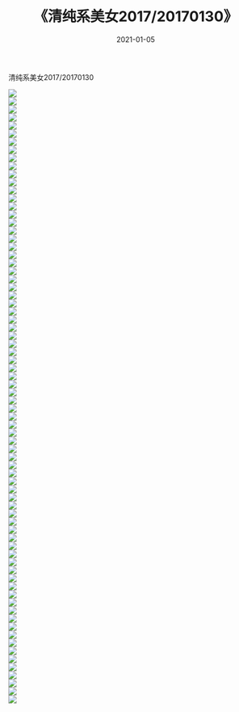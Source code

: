 ﻿---
layout: post
title:  《清纯系美女2017/20170130》
date:   2021-01-05
img: http://img.660000.xyz/Sharelink/清纯系美女/2017/20170130/000.jpg
categories: [美女, 清纯, 唯美]
---

清纯系美女2017/20170130

 ![](http://img.660000.xyz/Sharelink/清纯系美女/2017/20170130/001.jpg) <br>![](http://img.660000.xyz/Sharelink/清纯系美女/2017/20170130/002.jpg) <br>![](http://img.660000.xyz/Sharelink/清纯系美女/2017/20170130/003.jpg) <br>![](http://img.660000.xyz/Sharelink/清纯系美女/2017/20170130/004.jpg) <br>![](http://img.660000.xyz/Sharelink/清纯系美女/2017/20170130/005.jpg) <br>![](http://img.660000.xyz/Sharelink/清纯系美女/2017/20170130/006.jpg) <br>![](http://img.660000.xyz/Sharelink/清纯系美女/2017/20170130/007.jpg) <br>![](http://img.660000.xyz/Sharelink/清纯系美女/2017/20170130/008.jpg) <br>![](http://img.660000.xyz/Sharelink/清纯系美女/2017/20170130/009.jpg) <br>![](http://img.660000.xyz/Sharelink/清纯系美女/2017/20170130/010.jpg) <br>![](http://img.660000.xyz/Sharelink/清纯系美女/2017/20170130/011.jpg) <br>![](http://img.660000.xyz/Sharelink/清纯系美女/2017/20170130/012.jpg) <br>![](http://img.660000.xyz/Sharelink/清纯系美女/2017/20170130/013.jpg) <br>![](http://img.660000.xyz/Sharelink/清纯系美女/2017/20170130/014.jpg) <br>![](http://img.660000.xyz/Sharelink/清纯系美女/2017/20170130/015.jpg) <br>![](http://img.660000.xyz/Sharelink/清纯系美女/2017/20170130/016.jpg) <br>![](http://img.660000.xyz/Sharelink/清纯系美女/2017/20170130/017.jpg) <br>![](http://img.660000.xyz/Sharelink/清纯系美女/2017/20170130/018.jpg) <br>![](http://img.660000.xyz/Sharelink/清纯系美女/2017/20170130/019.jpg) <br>![](http://img.660000.xyz/Sharelink/清纯系美女/2017/20170130/020.jpg) <br>![](http://img.660000.xyz/Sharelink/清纯系美女/2017/20170130/021.jpg) <br>![](http://img.660000.xyz/Sharelink/清纯系美女/2017/20170130/022.jpg) <br>![](http://img.660000.xyz/Sharelink/清纯系美女/2017/20170130/023.jpg) <br>![](http://img.660000.xyz/Sharelink/清纯系美女/2017/20170130/024.jpg) <br>![](http://img.660000.xyz/Sharelink/清纯系美女/2017/20170130/025.jpg) <br>![](http://img.660000.xyz/Sharelink/清纯系美女/2017/20170130/026.jpg) <br>![](http://img.660000.xyz/Sharelink/清纯系美女/2017/20170130/027.jpg) <br>![](http://img.660000.xyz/Sharelink/清纯系美女/2017/20170130/028.jpg) <br>![](http://img.660000.xyz/Sharelink/清纯系美女/2017/20170130/029.jpg) <br>![](http://img.660000.xyz/Sharelink/清纯系美女/2017/20170130/030.jpg) <br>![](http://img.660000.xyz/Sharelink/清纯系美女/2017/20170130/031.jpg) <br>![](http://img.660000.xyz/Sharelink/清纯系美女/2017/20170130/032.jpg) <br>![](http://img.660000.xyz/Sharelink/清纯系美女/2017/20170130/033.jpg) <br>![](http://img.660000.xyz/Sharelink/清纯系美女/2017/20170130/034.jpg) <br>![](http://img.660000.xyz/Sharelink/清纯系美女/2017/20170130/035.jpg) <br>![](http://img.660000.xyz/Sharelink/清纯系美女/2017/20170130/036.jpg) <br>![](http://img.660000.xyz/Sharelink/清纯系美女/2017/20170130/037.jpg) <br>![](http://img.660000.xyz/Sharelink/清纯系美女/2017/20170130/038.jpg) <br>![](http://img.660000.xyz/Sharelink/清纯系美女/2017/20170130/039.jpg) <br>![](http://img.660000.xyz/Sharelink/清纯系美女/2017/20170130/040.jpg) <br>![](http://img.660000.xyz/Sharelink/清纯系美女/2017/20170130/041.jpg) <br>![](http://img.660000.xyz/Sharelink/清纯系美女/2017/20170130/042.jpg) <br>![](http://img.660000.xyz/Sharelink/清纯系美女/2017/20170130/043.jpg) <br>![](http://img.660000.xyz/Sharelink/清纯系美女/2017/20170130/044.jpg) <br>![](http://img.660000.xyz/Sharelink/清纯系美女/2017/20170130/045.jpg) <br>![](http://img.660000.xyz/Sharelink/清纯系美女/2017/20170130/046.jpg) <br>![](http://img.660000.xyz/Sharelink/清纯系美女/2017/20170130/047.jpg) <br>![](http://img.660000.xyz/Sharelink/清纯系美女/2017/20170130/048.jpg) <br>![](http://img.660000.xyz/Sharelink/清纯系美女/2017/20170130/049.jpg) <br>![](http://img.660000.xyz/Sharelink/清纯系美女/2017/20170130/050.jpg) <br>![](http://img.660000.xyz/Sharelink/清纯系美女/2017/20170130/051.jpg) <br>![](http://img.660000.xyz/Sharelink/清纯系美女/2017/20170130/052.jpg) <br>![](http://img.660000.xyz/Sharelink/清纯系美女/2017/20170130/053.jpg) <br>![](http://img.660000.xyz/Sharelink/清纯系美女/2017/20170130/054.jpg) <br>![](http://img.660000.xyz/Sharelink/清纯系美女/2017/20170130/055.jpg) <br>![](http://img.660000.xyz/Sharelink/清纯系美女/2017/20170130/056.jpg) <br>![](http://img.660000.xyz/Sharelink/清纯系美女/2017/20170130/057.jpg) <br>![](http://img.660000.xyz/Sharelink/清纯系美女/2017/20170130/058.jpg) <br>![](http://img.660000.xyz/Sharelink/清纯系美女/2017/20170130/059.jpg) <br>![](http://img.660000.xyz/Sharelink/清纯系美女/2017/20170130/060.jpg) <br>![](http://img.660000.xyz/Sharelink/清纯系美女/2017/20170130/061.jpg) <br>![](http://img.660000.xyz/Sharelink/清纯系美女/2017/20170130/062.jpg) <br>![](http://img.660000.xyz/Sharelink/清纯系美女/2017/20170130/063.jpg) <br>![](http://img.660000.xyz/Sharelink/清纯系美女/2017/20170130/064.jpg) <br>![](http://img.660000.xyz/Sharelink/清纯系美女/2017/20170130/065.jpg) <br>![](http://img.660000.xyz/Sharelink/清纯系美女/2017/20170130/066.jpg) <br>![](http://img.660000.xyz/Sharelink/清纯系美女/2017/20170130/067.jpg) <br>![](http://img.660000.xyz/Sharelink/清纯系美女/2017/20170130/068.jpg) <br>![](http://img.660000.xyz/Sharelink/清纯系美女/2017/20170130/069.jpg) <br>![](http://img.660000.xyz/Sharelink/清纯系美女/2017/20170130/070.jpg) <br>![](http://img.660000.xyz/Sharelink/清纯系美女/2017/20170130/071.jpg) <br>![](http://img.660000.xyz/Sharelink/清纯系美女/2017/20170130/072.jpg) <br>![](http://img.660000.xyz/Sharelink/清纯系美女/2017/20170130/073.jpg) <br>![](http://img.660000.xyz/Sharelink/清纯系美女/2017/20170130/074.jpg) <br>![](http://img.660000.xyz/Sharelink/清纯系美女/2017/20170130/075.jpg) <br>![](http://img.660000.xyz/Sharelink/清纯系美女/2017/20170130/076.jpg) <br>